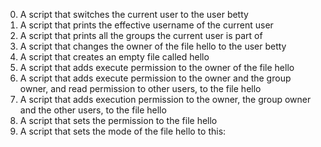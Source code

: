0. A script that switches the current user to the user betty
1. A script that prints the effective username of the current user
2. A script that prints all the groups the current user is part of
3. A script that changes the owner of the file hello to the user betty
4. A script that creates an empty file called hello
5. A script that adds execute permission to the owner of the file hello
6. A script that adds execute permission to the owner and the group owner, and read permission to other users, to the file hello
7. A script that adds execution permission to the owner, the group owner and the other users, to the file hello
8. A script that sets the permission to the file hello
9. A script that sets the mode of the file hello to this:
